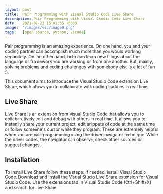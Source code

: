```yaml
---
layout: post
title:  Pair Programming with Visual Studio Code Live Share
description: Pair Programming with Visual Studio Code Live Share
date:   2021-09-23 15:01:35 +0300
image:  '/images/vsc/image9.png'
tags:   [open source, python, vscode]
---
```

Pair programming is an amazing experience. On one hand, you and your coding partner can accomplish much more than you would working separately. On the other hand, both can learn new things about the language or framework you are working on from one another. But, mainly, solving problems and coding challenges with somebody else is a lot of fun :).

This document aims to introduce the Visual Studio Code extension Live Share, which allows you to collaborate with coding buddies in real time.

## Live Share
Live Share is an extension from Visual Studio Code that allows you to collaboratively edit and debug with others in real time. It allows you to instantly share your current project, edit snippets of code at the same time or follow someone's cursor while they program.
These are extremely helpful when you are pair-programming using the driver-navigator technique. While the driver codes, the navigator can observe, check other sources or suggest changes.

## Installation
To install Live Share follow these steps:
If needed, install Visual Studio Code.
Download and install the Visual Studio Live Share extension for Visual Studio Code. Use the extensions tab in Visual Studio Code (Ctrl+Shift+X) and search for Live Share.

